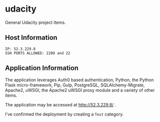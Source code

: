 # udacity
General Udacity project items.

## Host Information
```
IP: 52.3.229.8
SSH PORTS ALLOWED: 2200 and 22
```

## Application Information
The application leverages Auth0 based authentication, Python, 
the Python Flask micro-framework, Pip, Gulp, PostgreSQL, 
SQLAlchemy-Migrate, Apache2, uWSGI, the Apache2 uWSGI proxy 
module and a variety of other items.

The application may be accessed at http://52.3.229.8/ .

I've confirmed the deployment by creating a `Test` category.

